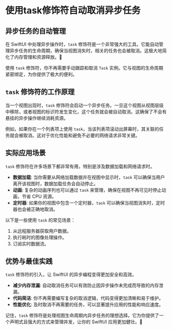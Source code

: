 ﻿# 使用task修饰符自动取消异步任务

## 异步任务的自动管理

在 SwiftUI 中处理异步操作时，`task` 修饰符是一个非常强大的工具。它能自动管理异步任务的生命周期，确保当视图消失时，相关的任务也会被取消。这极大地简化了内存管理和资源释放。🚀

使用 `task` 修饰符，你不再需要手动跟踪和取消 `Task` 实例。它与视图的生命周期紧密绑定，为你提供了极大的便利。

## `task` 修饰符的工作原理

当一个视图出现时，`task` 修饰符会启动一个异步任务。一旦这个视图从视图层级中移除，或者视图的标识符发生变化，这个任务就会被自动取消。这确保了不会有悬挂的异步操作继续消耗资源。

例如，如果你在一个列表项上使用 `task`，当该列表项滚动出屏幕时，其关联的任务就会被取消。这对于优化性能和避免不必要的网络请求非常关键。

## 实际应用场景

`task` 修饰符在许多场景下都非常有用，特别是涉及数据加载和网络请求时。

*   **数据加载**: 当你需要从网络加载数据并在视图中显示时，`task` 可以确保当用户离开该视图时，数据加载任务会自动停止。
*   **动画**: 复杂的动画序列也可以通过 `task` 来管理，确保在视图不再可见时停止动画，节省 CPU 资源。
*   **定时器**: 如果你的视图中包含一个定时器，`task` 可以确保当视图消失时，定时器也会被正确地取消。

以下是一些使用 `task` 的常见场景：

1.  从远程服务器获取用户数据。
2.  执行耗时的图像处理操作。
3.  订阅实时数据流。

## 优势与最佳实践

`task` 修饰符的引入，让 SwiftUI 的异步编程变得更加安全和高效。

*   **减少内存泄漏**: 自动取消任务可以有效防止因异步操作未完成而导致的内存泄漏。
*   **代码简洁**: 你不再需要编写复杂的取消逻辑，代码变得更加清晰和易于维护。
*   **性能优化**: 及时取消不再需要的任务，可以显著提升应用的性能和响应速度。

记住，`task` 修饰符是处理视图生命周期内异步任务的理想选择。它为你提供了一个声明式且强大的方式来管理并发，让你的 SwiftUI 应用更加健壮。💪


